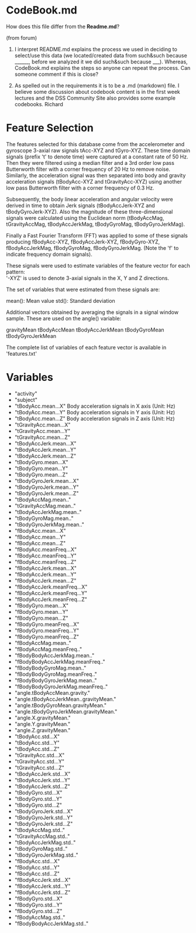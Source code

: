 # CodeBook.md
How does this file differ from the **Readme.md**?

(from forum)
1) I interpret README.md explains the process we used in deciding to select/use this data (we located/created data from such&such because ______, before we analyzed it we did such&such because ___).  Whereas, CodeBook.md explains the steps so anyone can repeat the process.  Can someone comment if this is close?

2) As spelled out in the requirements it is to be a .md (markdown) file.  I believe some discussion about codebook content is in the first week lectures and the DSS Community Site also provides some example codebooks.
Richard

Feature Selection 
=================

The features selected for this database come from the accelerometer and gyroscope 3-axial raw signals tAcc-XYZ and tGyro-XYZ. These time domain signals (prefix 't' to denote time) were captured at a constant rate of 50 Hz. Then they were filtered using a median filter and a 3rd order low pass Butterworth filter with a corner frequency of 20 Hz to remove noise. Similarly, the acceleration signal was then separated into body and gravity acceleration signals (tBodyAcc-XYZ and tGravityAcc-XYZ) using another low pass Butterworth filter with a corner frequency of 0.3 Hz. 

Subsequently, the body linear acceleration and angular velocity were derived in time to obtain Jerk signals (tBodyAccJerk-XYZ and tBodyGyroJerk-XYZ). Also the magnitude of these three-dimensional signals were calculated using the Euclidean norm (tBodyAccMag, tGravityAccMag, tBodyAccJerkMag, tBodyGyroMag, tBodyGyroJerkMag). 

Finally a Fast Fourier Transform (FFT) was applied to some of these signals producing fBodyAcc-XYZ, fBodyAccJerk-XYZ, fBodyGyro-XYZ, fBodyAccJerkMag, fBodyGyroMag, fBodyGyroJerkMag. (Note the 'f' to indicate frequency domain signals). 

These signals were used to estimate variables of the feature vector for each pattern:  
'-XYZ' is used to denote 3-axial signals in the X, Y and Z directions.

The set of variables that were estimated from these signals are: 

mean(): Mean value
std(): Standard deviation

Additional vectors obtained by averaging the signals in a signal window sample. These are used on the angle() variable:

gravityMean
tBodyAccMean
tBodyAccJerkMean
tBodyGyroMean
tBodyGyroJerkMean

The complete list of variables of each feature vector is available in 'features.txt'

# Variables
* "activity"
* "subject"
* "tBodyAcc.mean...X"     Body acceleration signals in X axis (Unit: Hz)
* "tBodyAcc.mean...Y"     Body acceleration signals in Y axis (Unit: Hz)
* "tBodyAcc.mean...Z"     Body acceleration signals in Z axis (Unit: Hz)
* "tGravityAcc.mean...X"
* "tGravityAcc.mean...Y"
* "tGravityAcc.mean...Z"
* "tBodyAccJerk.mean...X"
* "tBodyAccJerk.mean...Y"
* "tBodyAccJerk.mean...Z"
* "tBodyGyro.mean...X"
* "tBodyGyro.mean...Y"
* "tBodyGyro.mean...Z"
* "tBodyGyroJerk.mean...X"
* "tBodyGyroJerk.mean...Y"
* "tBodyGyroJerk.mean...Z"
* "tBodyAccMag.mean.."
* "tGravityAccMag.mean.."
* "tBodyAccJerkMag.mean.."
* "tBodyGyroMag.mean.."
* "tBodyGyroJerkMag.mean.."
* "fBodyAcc.mean...X"
* "fBodyAcc.mean...Y"
* "fBodyAcc.mean...Z"
* "fBodyAcc.meanFreq...X"
* "fBodyAcc.meanFreq...Y"
* "fBodyAcc.meanFreq...Z"
* "fBodyAccJerk.mean...X"
* "fBodyAccJerk.mean...Y"
* "fBodyAccJerk.mean...Z"
* "fBodyAccJerk.meanFreq...X"
* "fBodyAccJerk.meanFreq...Y"
* "fBodyAccJerk.meanFreq...Z"
* "fBodyGyro.mean...X"
* "fBodyGyro.mean...Y"
* "fBodyGyro.mean...Z"
* "fBodyGyro.meanFreq...X"
* "fBodyGyro.meanFreq...Y"
* "fBodyGyro.meanFreq...Z"
* "fBodyAccMag.mean.."
* "fBodyAccMag.meanFreq.."
* "fBodyBodyAccJerkMag.mean.."
* "fBodyBodyAccJerkMag.meanFreq.."
* "fBodyBodyGyroMag.mean.."
* "fBodyBodyGyroMag.meanFreq.."
* "fBodyBodyGyroJerkMag.mean.."
* "fBodyBodyGyroJerkMag.meanFreq.."
* "angle.tBodyAccMean.gravity."
* "angle.tBodyAccJerkMean..gravityMean."
* "angle.tBodyGyroMean.gravityMean."
* "angle.tBodyGyroJerkMean.gravityMean."
* "angle.X.gravityMean."
* "angle.Y.gravityMean."
* "angle.Z.gravityMean."
* "tBodyAcc.std...X"
* "tBodyAcc.std...Y"
* "tBodyAcc.std...Z"
* "tGravityAcc.std...X"
* "tGravityAcc.std...Y"
* "tGravityAcc.std...Z"
* "tBodyAccJerk.std...X"
* "tBodyAccJerk.std...Y"
* "tBodyAccJerk.std...Z"
* "tBodyGyro.std...X"
* "tBodyGyro.std...Y"
* "tBodyGyro.std...Z"
* "tBodyGyroJerk.std...X"
* "tBodyGyroJerk.std...Y"
* "tBodyGyroJerk.std...Z"
* "tBodyAccMag.std.."
* "tGravityAccMag.std.."
* "tBodyAccJerkMag.std.."
* "tBodyGyroMag.std.."
* "tBodyGyroJerkMag.std.."
* "fBodyAcc.std...X"
* "fBodyAcc.std...Y"
* "fBodyAcc.std...Z"
* "fBodyAccJerk.std...X"
* "fBodyAccJerk.std...Y"
* "fBodyAccJerk.std...Z"
* "fBodyGyro.std...X"
* "fBodyGyro.std...Y"
* "fBodyGyro.std...Z"
* "fBodyAccMag.std.."
* "fBodyBodyAccJerkMag.std.."